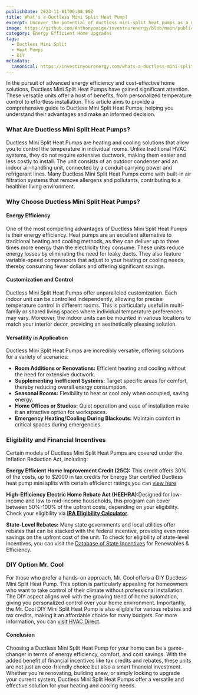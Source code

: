 ```yaml
---
publishDate: 2023-11-01T00:00:00Z
title: What's a Ductless Mini Split Heat Pump?
excerpt: Uncover the potential of ductless mini-split heat pumps as a modern solution for temperature control in your home. This guide highlights the operational efficiency and the ease of installation that these systems bring to the table.
image: https://github.com/Anthonypaige/investnurenergy/blob/main/public/images/cover-art/HPQ-3-cover-art.jpg?raw=true
category: Energy Efficient Home Upgrades
tags:
  - Ductless Mini Split
  - Heat Pumps
  - DIY
metadata:
  canonical: https://investinyourenergy.com/whats-a-ductless-mini-split-heat-pump
---
```


In the pursuit of advanced energy efficiency and cost-effective home solutions, Ductless Mini Split Heat Pumps have gained significant attention. These versatile units offer a host of benefits, from personalized temperature control to effortless installation. This article aims to provide a comprehensive guide to Ductless Mini Split Heat Pumps, helping you understand their advantages and make an informed decision.

### **What Are Ductless Mini Split Heat Pumps?**

Ductless Mini Split Heat Pumps are heating and cooling solutions that allow you to control the temperature in individual rooms. Unlike traditional HVAC systems, they do not require extensive ductwork, making them easier and less costly to install. The unit consists of an outdoor condenser and an indoor air-handling unit, connected by a conduit carrying power and refrigerant lines. Many Ductless Mini Split Heat Pumps come with built-in air filtration systems that remove allergens and pollutants, contributing to a healthier living environment.

### **Why Choose Ductless Mini Split Heat Pumps?**

#### **Energy Efficiency**

One of the most compelling advantages of Ductless Mini Split Heat Pumps is their energy efficiency. Heat pumps are an excellent alternative to traditional heating and cooling methods, as they can deliver up to three times more energy than the electricity they consume. These units reduce energy losses by eliminating the need for leaky ducts. They also feature variable-speed compressors that adjust to your heating or cooling needs, thereby consuming fewer dollars and offering significant savings.

#### **Customization and Control**

Ductless Mini Split Heat Pumps offer unparalleled customization. Each indoor unit can be controlled independently, allowing for precise temperature control in different rooms. This is particularly useful in multi-family or shared living spaces where individual temperature preferences may vary. Moreover, the indoor units can be mounted in various locations to match your interior decor, providing an aesthetically pleasing solution.

#### **Versatility in Application**

Ductless Mini Split Heat Pumps are incredibly versatile, offering solutions for a variety of scenarios:

- **Room Additions or Renovations:** Efficient heating and cooling without the need for extensive ductwork.
- **Supplementing Inefficient Systems:** Target specific areas for comfort, thereby reducing overall energy consumption.
- **Seasonal Rooms:** Flexibility to heat or cool only when occupied, saving energy.
- **Home Offices or Studios:** Quiet operation and ease of installation make it an attractive option for workspaces.
- **Emergency Heating/Cooling During Blackouts:** Maintain comfort in critical spaces during emergencies.

### **Eligibility and Financial Incentives**

Certain models of Ductless Mini Split Heat Pumps are covered under the Inflation Reduction Act, including:

**Energy Efficient Home Improvement Credit (25C):** This credit offers 30% of the costs, up to $2000 in tax credits for Energy Star certified Ductless heat pump mini splits with certain efficienct ratings,you can [view here](https://www.energystar.gov/about/federal_tax_credits/air_source_heat_pumps)

**High-Efficiency Electric Home Rebate Act (HEEHRA)**:Designed for low-income and low to mid-income households, this program can cover between 50%-100% of the upfront costs, depending on your eligibility. Check your eligibility via [**IRA Eligibility Calculator**](https://investinyourenergy.com/).

**State-Level Rebates:** Many state governments and local utilities offer rebates that can be stacked with the federal incentive, providing even more savings on the upfront cost of the unit. To check for eligibility of state-level incentives, you can visit the [Database of State Incentives](https://www.dsireusa.org/) for Renewables & Efficiency.

### **DIY Option Mr. Cool**

For those who prefer a hands-on approach, Mr. Cool offers a DIY Ductless Mini Split Heat Pump. This option is particularly appealing for homeowners who want to take control of their climate without professional installation. The DIY aspect aligns well with the growing trend of home automation, giving you personalized control over your home environment. Importantly, the Mr. Cool DIY Mini Split Heat Pump is also eligible for various rebates and tax credits, making it an affordable choice for many budgets. For more information, you can [visit HVAC Direct](https://hvacdirect.com/ductless-mini-splits/diy-mini-split-systems.html).

#### **Conclusion**

Choosing a Ductless Mini Split Heat Pump for your home can be a game-changer in terms of energy efficiency, comfort, and cost savings. With the added benefit of financial incentives like tax credits and rebates, these units are not just an eco-friendly choice but also a smart financial investment. Whether you're renovating, building anew, or simply looking to upgrade your current system, Ductless Mini Split Heat Pumps offer a versatile and effective solution for your heating and cooling needs.
